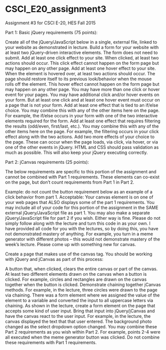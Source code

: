 # CSCI_E20_assignment3
Assignment #3 for CSCI E-20, HES Fall 2015

Part 1: Basic jQuery requirements (75 points):

Create all of the jQuery/JavaScript below in a single, external file, linked to your website as demonstrated in lecture.
Build a form for your website with at least two jQuery-driven interactive elements. The form does not need to submit.
Add at least one click effect to your site. When clicked, at least two actions should occur. This click effect cannot happen on the form page but may happen on any other page.
Add at least one hover effect to your site. When the element is hovered over, at least two actions should occur. The page should restore itself to its previous look/behavior when the mouse rolls off the element. This hover effect cannot happen on the form page but may happen on any other page.
You may have more than one click or hover event for your pages. You may have additional click and/or hover events on your form. But at least one click and at least one hover event must occur on a page that is not your form.
Add at least one effect that is tied to an if/else choice. You may combine this with any of the other items here on the page. For example, the if/else occurs in your form with one of the two interactive elements required for the form.
Add at least one effect that requires filtering the results (odd/even, first/last, etc.). You may combine this with any of the other items here on the page. For example, the filtering occurs in your click effect along with the two actions.
Add two more effects of your choice to the page. These can occur when the page loads, via click, via hover, or via one of the other events in jQuery.
HTML and CSS should pass validation as much as possible. This will also keep your jQuery executing correctly.

Part 2: jCanvas requirements (25 points):

The below requirements are specific to this portion of the assignment and cannot be combined with Part 1 requirements. These elements can co-exist on the page, but don’t count requirements from Part 1 in Part 2.

Example: do not count the button requirement below as an example of a click behavior from part 1.
Acceptable: Your canvas element is on one of your web pages that ALSO displays some of the part 1 requirements.
You may include all of your code for this portion of the assignment in the SAME external jQuery/JavaScript file as part 1. You may also make a separate jQuery/JavaScript file for part 2 if you wish. Either way is fine.
Please do not simply follow along with the lecture and turn this code in as your own. I have provided all code for you with the lectures, so by doing this, you have not demonstrated mastery of anything. For example, you turn in a meme generator with different photos – this would not demonstrate mastery of the week’s lecture. Please come up with something new for canvas.

Create a page that makes use of the canvas tag. You should be working with jQuery and jCanvas as part of this process:

A button that, when clicked, clears the entire canvas or part of the canvas.
At least two different elements drawn on the canvas when a button is clicked. For example, circles and rectangles are drawn on the canvas together when the button is clicked.
Demonstrate chaining together jCanvas methods. For example, in the lecture, three circles were drawn to the page via chaining. There was a form element where we assigned the value of the element to a variable and converted the input to all uppercase letters via chaining.
As shown in the lecture, create a form element on the page that accepts some kind of user input. Bring that input into jQuery/jCanvas and have the canvas react to the user input. For example, in the lecture, the canvas displayed the text that that user entered. The background photo changed as the select dropdown option changed.
You may combine these Part 2 requirements as you wish within Part 2. For example, points 2-4 were all executed when the meme generator button was clicked. Do not combine these requirements with Part 1 requirements.